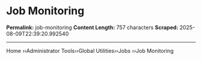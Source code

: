 # Job Monitoring

**Permalink:** job-monitoring
**Content Length:** 757 characters
**Scraped:** 2025-08-09T22:39:20.992540

---

Home &rsaquo;&rsaquo;Administrator Tools&rsaquo;&rsaquo;Global Utilities&rsaquo;&rsaquo;Jobs ››Job Monitoring